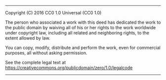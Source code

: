 -------------------------------------------------------------------------

 Copyright (C) 2016 CC0 1.0 Universal (CC0 1.0) 

 The person who associated a work with this deed has dedicated the work to
 the public domain by waiving all of his or her rights to the work 
 worldwide under copyright law, including all related and neighboring 
 rights, to the extent allowed by law.

 You can copy, modify, distribute and perform the work, even for commercial 
 purposes, all without asking permission.

 See the complete legal text at 
 <https://creativecommons.org/publicdomain/zero/1.0/legalcode>

-------------------------------------------------------------------------
